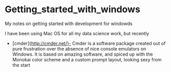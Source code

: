 # Getting_started_with_windows
My notes on getting started with development for windowds

I have been using Mac OS for all my data science work, but recently 

* [cmder]{http://cmder.net/}- Cmder is a software package created out of pure frustration over the absence of nice console emulators on Windows. It is based on amazing software, and spiced up with the Monokai color scheme and a custom prompt layout, looking sexy from the start
